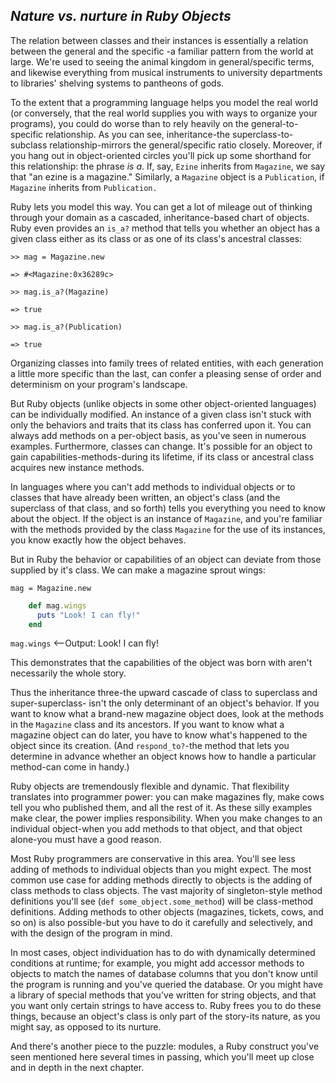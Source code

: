 ## *Nature vs. nurture in Ruby Objects* ##
The relation between classes and their instances is essentially a relation between the general and the specific -a familiar pattern from the world at large. We're used to seeing the animal kingdom in general/specific terms, and likewise everything from musical instruments to university departments to libraries' shelving systems to pantheons of gods.

  To the extent that a programming language helps you model the real world (or conversely, that the real
world supplies you with ways to organize your programs), you could do worse than to rely heavily on the general-to-specific relationship. As you can see, inheritance-the superclass-to-subclass relationship-mirrors the general/specific ratio closely. Moreover, if you hang out in object-oriented circles you'll pick up some shorthand for this relationship: the phrase *is a*. If, say, `Ezine` inherits from `Magazine`, we say that "an ezine is a magazine." Similarly, a `Magazine` object is a `Publication`, if `Magazine` inherits from `Publication.`

  Ruby lets you model this way. You can get a lot of mileage out of thinking through your domain as a
cascaded, inheritance-based chart of objects. Ruby even provides an `is_a?` method that tells you whether an object has a given class either as its class or as one of its class's ancestral classes:

`>> mag = Magazine.new`

`=> #<Magazine:0x36289c>`

`>> mag.is_a?(Magazine)`

`=> true`

`>> mag.is_a?(Publication)`

`=> true`

Organizing classes into family trees of related entities, with each generation a little more specific than the last, can confer a pleasing sense of order and determinism on your program's landscape.

  But Ruby objects (unlike objects in some other object-oriented languages) can be individually modified.
An instance of a given class isn't stuck with only the behaviors and traits that its class has conferred upon it. You can always add methods on a per-object basis, as you've seen in numerous examples. Furthermore, classes can change. It's possible for an object to gain capabilities-methods-during its lifetime, if its class or ancestral class acquires new instance methods.

  In languages where you can't add methods to individual objects or to classes that have already been
written, an object's class (and the superclass of that class, and so forth) tells you everything you need to know about the object. If the object is an instance of `Magazine`, and you're familiar with the methods provided by the class `Magazine` for the use of its instances, you know exactly how the object behaves.

  But in Ruby the behavior or capabilities of an object can deviate from those supplied by it's class. We
can make a magazine sprout wings:

`mag = Magazine.new`

```ruby
    def mag.wings
      puts "Look! I can fly!"
    end
```

`mag.wings`    <--Output: Look! I can fly!

This demonstrates that the capabilities of the object was born with aren't necessarily the whole story.

  Thus the inheritance three-the upward cascade of class to superclass and super-superclass- isn't the
only determinant of an object's behavior. If you want to know what a brand-new magazine object does, look at the methods in the `Magazine` class and its ancestors. If you want to know what a magazine object can do later, you have to know what's happened to the object since its creation. (And `respond_to?`-the method that lets you determine in advance whether an object knows how to handle a particular method-can come in handy.)

  Ruby objects are tremendously flexible and dynamic. That flexibility translates into programmer power:
you can make magazines fly, make cows tell you who published them, and all the rest of it. As these silly examples make clear, the power implies responsibility. When you make changes to an individual object-when you add methods to that object, and that object alone-you must have a good reason.

  Most Ruby programmers are conservative in this area. You'll see less adding of methods to individual
objects than you might expect. The most common use case for adding methods directly to objects is the adding of class methods to class objects. The vast majority of singleton-style method definitions you'll see (`def some_object.some_method`) will be class-method definitions. Adding methods to other objects (magazines, tickets, cows, and so on) is also possible-but you have to do it carefully and selectively, and with the design of the program in mind.

  In most cases, object individuation has to do with dynamically determined conditions at runtime; for
example, you might add accessor methods to objects to match the names of database columns that you don't know until the program is running and you've queried the database. Or you might have a library of special methods that you've written for string objects, and that you want only certain strings to have access to.
Ruby frees you to do these things, because an object's class is only part of the story-its nature, as you might say, as opposed to its nurture.

  And there's another piece to the puzzle: modules, a Ruby construct you've seen mentioned here several
times in passing, which you'll meet up close and in depth in the next chapter.
